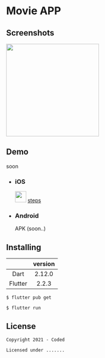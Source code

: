 # Movie APP


## Screenshots
<img src="https://user-images.githubusercontent.com/24327781/125430420-403d4e65-60ed-47fc-9908-7248aa03a7ca.gif" width="250" />


## Demo
  soon

- ### iOS
    <img src="https://developer.mozilla.org/en-US/docs/Web/Progressive_web_apps/pwa.png" width="30" /> [steps](https://github.com/Northwest-content/flutter_demos#----progressive-web-apps-)



- ### Android
  APK (soon..)


## Installing

|  | version |  
| :---: | :---: | 
| Dart | 2.12.0 |
| Flutter |  2.2.3 |


  ```
  $ flutter pub get
  
  $ flutter run
  ```
  
  
## License

    Copyright 2021 - Coded

    Licensed under .......
